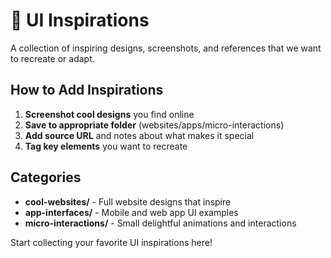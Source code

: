 # 🌟 UI Inspirations

A collection of inspiring designs, screenshots, and references that we want to recreate or adapt.

## How to Add Inspirations

1. **Screenshot cool designs** you find online
2. **Save to appropriate folder** (websites/apps/micro-interactions)  
3. **Add source URL** and notes about what makes it special
4. **Tag key elements** you want to recreate

## Categories

- **cool-websites/** - Full website designs that inspire
- **app-interfaces/** - Mobile and web app UI examples
- **micro-interactions/** - Small delightful animations and interactions

Start collecting your favorite UI inspirations here!